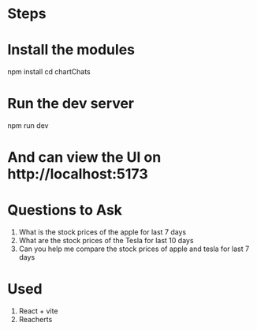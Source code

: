 # Steps

# Install the modules

npm install
cd chartChats

# Run the dev server

npm run dev

# And can view the UI on http://localhost:5173

# Questions to Ask

1. What is the stock prices of the apple for last 7 days
2. What are the stock prices of the Tesla for last 10 days
3. Can you help me compare the stock prices of apple and tesla for last 7 days

# Used

1. React + vite
2. Reacherts
